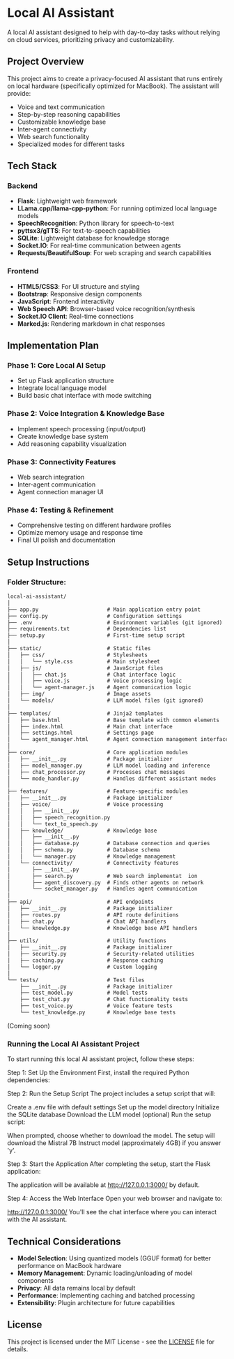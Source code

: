 # Local AI Assistant

A local AI assistant designed to help with day-to-day tasks without relying on cloud services, prioritizing privacy and customizability.

## Project Overview

This project aims to create a privacy-focused AI assistant that runs entirely on local hardware (specifically optimized for MacBook). The assistant will provide:

- Voice and text communication
- Step-by-step reasoning capabilities
- Customizable knowledge base
- Inter-agent connectivity
- Web search functionality
- Specialized modes for different tasks

## Tech Stack

### Backend
- **Flask**: Lightweight web framework
- **LLama.cpp/llama-cpp-python**: For running optimized local language models
- **SpeechRecognition**: Python library for speech-to-text
- **pyttsx3/gTTS**: For text-to-speech capabilities
- **SQLite**: Lightweight database for knowledge storage
- **Socket.IO**: For real-time communication between agents
- **Requests/BeautifulSoup**: For web scraping and search capabilities

### Frontend
- **HTML5/CSS3**: For UI structure and styling
- **Bootstrap**: Responsive design components
- **JavaScript**: Frontend interactivity
- **Web Speech API**: Browser-based voice recognition/synthesis
- **Socket.IO Client**: Real-time connections
- **Marked.js**: Rendering markdown in chat responses

## Implementation Plan

### Phase 1: Core Local AI Setup
- Set up Flask application structure
- Integrate local language model
- Build basic chat interface with mode switching

### Phase 2: Voice Integration & Knowledge Base
- Implement speech processing (input/output)
- Create knowledge base system
- Add reasoning capability visualization

### Phase 3: Connectivity Features
- Web search integration
- Inter-agent communication
- Agent connection manager UI

### Phase 4: Testing & Refinement
- Comprehensive testing on different hardware profiles
- Optimize memory usage and response time
- Final UI polish and documentation

## Setup Instructions

### Folder Structure:

```md
local-ai-assistant/
│
├── app.py                      # Main application entry point
├── config.py                   # Configuration settings
├── .env                        # Environment variables (git ignored)
├── requirements.txt            # Dependencies list
├── setup.py                    # First-time setup script
│
├── static/                     # Static files
│   ├── css/                    # Stylesheets
│   │   └── style.css           # Main stylesheet
│   ├── js/                     # JavaScript files
│   │   ├── chat.js             # Chat interface logic
│   │   ├── voice.js            # Voice processing logic
│   │   └── agent-manager.js    # Agent communication logic
│   ├── img/                    # Image assets
│   └── models/                 # LLM model files (git ignored)
│
├── templates/                  # Jinja2 templates
│   ├── base.html               # Base template with common elements
│   ├── index.html              # Main chat interface
│   ├── settings.html           # Settings page
│   └── agent_manager.html      # Agent connection management interface
│
├── core/                       # Core application modules
│   ├── __init__.py             # Package initializer
│   ├── model_manager.py        # LLM model loading and inference
│   ├── chat_processor.py       # Processes chat messages
│   └── mode_handler.py         # Handles different assistant modes
│
├── features/                   # Feature-specific modules
│   ├── __init__.py             # Package initializer
│   ├── voice/                  # Voice processing
│   │   ├── __init__.py
│   │   ├── speech_recognition.py
│   │   └── text_to_speech.py
│   ├── knowledge/              # Knowledge base
│   │   ├── __init__.py
│   │   ├── database.py         # Database connection and queries
│   │   ├── schema.py           # Database schema
│   │   └── manager.py          # Knowledge management
│   └── connectivity/           # Connectivity features
│       ├── __init__.py
│       ├── search.py           # Web search implementat  ion
│       ├── agent_discovery.py  # Finds other agents on network
│       └── socket_manager.py   # Handles agent communication
│
├── api/                        # API endpoints
│   ├── __init__.py             # Package initializer
│   ├── routes.py               # API route definitions
│   ├── chat.py                 # Chat API handlers
│   └── knowledge.py            # Knowledge base API handlers
│
├── utils/                      # Utility functions
│   ├── __init__.py             # Package initializer
│   ├── security.py             # Security-related utilities
│   ├── caching.py              # Response caching
│   └── logger.py               # Custom logging
│
└── tests/                      # Test files
    ├── __init__.py             # Package initializer
    ├── test_model.py           # Model tests
    ├── test_chat.py            # Chat functionality tests
    ├── test_voice.py           # Voice feature tests
    └── test_knowledge.py       # Knowledge base tests
```

(Coming soon)

### Running the Local AI Assistant Project

To start running this local AI assistant project, follow these steps:

Step 1: Set Up the Environment
First, install the required Python dependencies:

Step 2: Run the Setup Script
The project includes a setup script that will:

Create a .env file with default settings
Set up the model directory
Initialize the SQLite database
Download the LLM model (optional)
Run the setup script:

When prompted, choose whether to download the model. The setup will download the Mistral 7B Instruct model (approximately 4GB) if you answer 'y'.

Step 3: Start the Application
After completing the setup, start the Flask application:

The application will be available at http://127.0.0.1:3000/ by default.

Step 4: Access the Web Interface
Open your web browser and navigate to:

http://127.0.0.1:3000/
You'll see the chat interface where you can interact with the AI assistant.

## Technical Considerations

- **Model Selection**: Using quantized models (GGUF format) for better performance on MacBook hardware
- **Memory Management**: Dynamic loading/unloading of model components
- **Privacy**: All data remains local by default
- **Performance**: Implementing caching and batched processing
- **Extensibility**: Plugin architecture for future capabilities

## License

This project is licensed under the MIT License - see the [LICENSE](LICENSE) file for details.